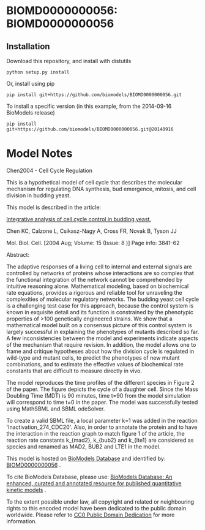 # BIOMD0000000056: BIOMD0000000056

## Installation

Download this repository, and install with distutils

`python setup.py install`

Or, install using pip

`pip install git+https://github.com/biomodels/BIOMD0000000056.git`

To install a specific version (in this example, from the 2014-09-16 BioModels release)

`pip install git+https://github.com/biomodels/BIOMD0000000056.git@20140916`


# Model Notes


Chen2004 - Cell Cycle Regulation

This is a hypothetical model of cell cycle that describes the molecular
mechanism for regulating DNA synthesis, bud emergence, mitosis, and cell
division in budding yeast.

This model is described in the article:

[Integrative analysis of cell cycle control in budding
yeast.](http://identifiers.org/pubmed/15169868)

Chen KC, Calzone L, Csikasz-Nagy A, Cross FR, Novak B, Tyson JJ

Mol. Biol. Cell. [2004 Aug; Volume: 15 (Issue: 8 )] Page info: 3841-62

Abstract:

The adaptive responses of a living cell to internal and external signals are
controlled by networks of proteins whose interactions are so complex that the
functional integration of the network cannot be comprehended by intuitive
reasoning alone. Mathematical modeling, based on biochemical rate equations,
provides a rigorous and reliable tool for unraveling the complexities of
molecular regulatory networks. The budding yeast cell cycle is a challenging
test case for this approach, because the control system is known in exquisite
detail and its function is constrained by the phenotypic properties of >100
genetically engineered strains. We show that a mathematical model built on a
consensus picture of this control system is largely successful in explaining
the phenotypes of mutants described so far. A few inconsistencies between the
model and experiments indicate aspects of the mechanism that require revision.
In addition, the model allows one to frame and critique hypotheses about how
the division cycle is regulated in wild-type and mutant cells, to predict the
phenotypes of new mutant combinations, and to estimate the effective values of
biochemical rate constants that are difficult to measure directly in vivo.

The model reproduces the time profiles of the different species in Figure 2 of
the paper. The figure depicts the cycle of a daughter cell. Since the Mass
Doubling Time (MDT) is 90 minutes, time t=90 from the model simulation will
correspond to time t=0 in the paper. The model was successfully tested using
MathSBML and SBML odeSolver.

To create a valid SBML file, a local parameter k=1 was added in the reaction
'Inactivation_274_CDC20'. Also, in order to annotate the protein and to have
the interaction in the reaction graph to match figure 1 of the article, the
reaction rate constants k_{mad2}, k_{bub2} and k_{lte1} are considered as
species and renamed as MAD2, BUB2 and LTE1 in the model.

This model is hosted on [BioModels Database](http://www.ebi.ac.uk/biomodels/)
and identified by:
[BIOMD0000000056](http://identifiers.org/biomodels.db/BIOMD0000000056) .

To cite BioModels Database, please use: [BioModels Database: An enhanced,
curated and annotated resource for published quantitative kinetic
models](http://identifiers.org/pubmed/20587024) .

To the extent possible under law, all copyright and related or neighbouring
rights to this encoded model have been dedicated to the public domain
worldwide. Please refer to [CC0 Public Domain
Dedication](http://creativecommons.org/publicdomain/zero/1.0/) for more
information.


